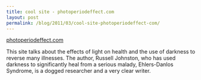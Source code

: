 ```yaml
---
title: cool site - photoperiodeffect.com
layout: post
permalink: /blog/2011/03/cool-site-photoperiodeffect-com/
---
```


[photoperiodeffect.com](http://web.archive.org/web/20110715083725/http://www.photoperiodeffect.com/)

This site talks about the effects of light on health and the use of darkness to reverse many illnesses. The author, Russell Johnston, who has used darkness to significantly heal from a serious malady, Ehlers-Danlos Syndrome, is a dogged researcher and a very clear writer.



